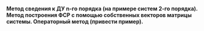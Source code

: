#### Метод сведения к ДУ n-го порядка (на примере систем 2-го порядка). Метод построения ФСР с помощью собственных векторов матрицы системы. Операторный метод (привести пример).

